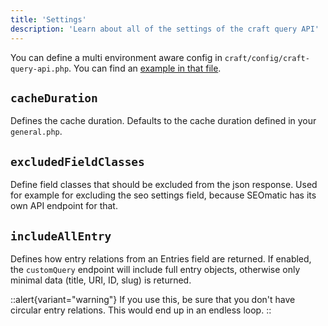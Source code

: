 ```yaml
---
title: 'Settings'
description: 'Learn about all of the settings of the craft query API'
---
```


You can define a multi environment aware config in `craft/config/craft-query-api.php`. You can find an [example in that file](https://github.com/samuelreichor/craft-query-api/blob/main/src/config.php).

## `cacheDuration`

 Defines the cache duration. Defaults to the cache duration defined in your `general.php`. 

## `excludedFieldClasses`

Define field classes that should be excluded from the json response. Used for example for excluding the seo settings field, because SEOmatic has its own API endpoint for that.

## `includeAllEntry`

Defines how entry relations from an Entries field are returned. If enabled, the `customQuery` endpoint will include full entry objects, otherwise only minimal data (title, URI, ID, slug) is returned.

::alert{variant="warning"}
If you use this, be sure that you don't have circular entry relations. This would end up in an endless loop.
::